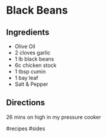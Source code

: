 # Black Beans
## Ingredients
* Olive Oil
* 2 cloves garlic
* 1 lb black beans
* 6c chicken stock
* 1 tbsp cumin
* 1 bay leaf
* Salt & Pepper

## Directions
26 mins on high in my pressure cooker

#recipes #sides